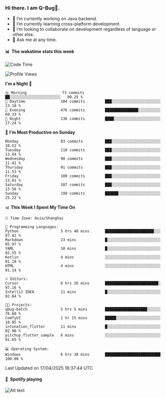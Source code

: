 ### Hi there. I am Q-Bug🐞.

- 🔭 I’m currently working on Java backend.
- 🌱 I’m currently learning cross-platform development.
- 👯 I’m looking to collaborate on development regardless of language or other else.
- 💬 Ask me at any time.

#### 📊 &nbsp;**The wakatime stats this week**  
<!--START_SECTION:waka-->
![Code Time](http://img.shields.io/badge/Code%20Time-313%20hrs%2021%20mins-blue)

![Profile Views](http://img.shields.io/badge/Profile%20Views-0-blue)

**I'm a Night 🦉** 

```text
🌞 Morning                73 commits          ██░░░░░░░░░░░░░░░░░░░░░░░   09.25 % 
🌆 Daytime                104 commits         ███░░░░░░░░░░░░░░░░░░░░░░   13.18 % 
🌃 Evening                476 commits         ███████████████░░░░░░░░░░   60.33 % 
🌙 Night                  136 commits         ████░░░░░░░░░░░░░░░░░░░░░   17.24 % 
```
📅 **I'm Most Productive on Sunday** 

```text
Monday                   83 commits          ███░░░░░░░░░░░░░░░░░░░░░░   10.52 % 
Tuesday                  110 commits         ███░░░░░░░░░░░░░░░░░░░░░░   13.94 % 
Wednesday                90 commits          ███░░░░░░░░░░░░░░░░░░░░░░   11.41 % 
Thursday                 91 commits          ███░░░░░░░░░░░░░░░░░░░░░░   11.53 % 
Friday                   109 commits         ███░░░░░░░░░░░░░░░░░░░░░░   13.81 % 
Saturday                 107 commits         ███░░░░░░░░░░░░░░░░░░░░░░   13.56 % 
Sunday                   199 commits         ██████░░░░░░░░░░░░░░░░░░░   25.22 % 
```


📊 **This Week I Spent My Time On** 

```text
🕑︎ Time Zone: Asia/Shanghai

💬 Programming Languages: 
Python                   5 hrs 48 mins       ██████████████████████░░░   87.42 % 
Markdown                 23 mins             █░░░░░░░░░░░░░░░░░░░░░░░░   05.97 % 
YAML                     10 mins             █░░░░░░░░░░░░░░░░░░░░░░░░   02.55 % 
Kotlin                   4 mins              ░░░░░░░░░░░░░░░░░░░░░░░░░   01.18 % 
HTML                     4 mins              ░░░░░░░░░░░░░░░░░░░░░░░░░   01.14 % 

🔥 Editors: 
Cursor                   6 hrs 26 mins       ████████████████████████░   97.16 % 
IntelliJ IDEA            11 mins             █░░░░░░░░░░░░░░░░░░░░░░░░   02.84 % 

🐱‍💻 Projects: 
qbug-batch               5 hrs 5 mins        ███████████████████░░░░░░   76.60 % 
ComfyUI                  1 hr 15 mins        █████░░░░░░░░░░░░░░░░░░░░   18.85 % 
intonation_flutter       11 mins             █░░░░░░░░░░░░░░░░░░░░░░░░   02.90 % 
pitchup_flutter_sample   6 mins              ░░░░░░░░░░░░░░░░░░░░░░░░░   01.65 % 

💻 Operating System: 
Windows                  6 hrs 38 mins       █████████████████████████   100.00 % 
```


 Last Updated on 17/04/2025 18:37:44 UTC
<!--END_SECTION:waka-->

#### 🎵 &nbsp;**Spotify playing**  
![Alt text](https://spotify-recently-played-readme.vercel.app/api?user=e5y1o4x7kdt9kf2blu4wvmb4s&unique={true|1|on|yes})
